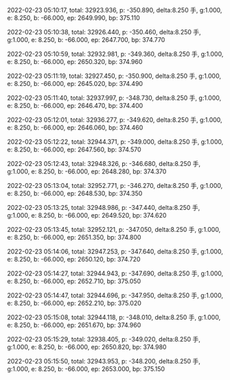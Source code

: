 2022-02-23 05:10:17, total: 32923.936, p: -350.890, delta:8.250 手, g:1.000, e: 8.250, b: -66.000, ep: 2649.990, bp: 375.110

2022-02-23 05:10:38, total: 32926.440, p: -350.460, delta:8.250 手, g:1.000, e: 8.250, b: -66.000, ep: 2647.700, bp: 374.770

2022-02-23 05:10:59, total: 32932.981, p: -349.360, delta:8.250 手, g:1.000, e: 8.250, b: -66.000, ep: 2650.320, bp: 374.960

2022-02-23 05:11:19, total: 32927.450, p: -350.900, delta:8.250 手, g:1.000, e: 8.250, b: -66.000, ep: 2645.020, bp: 374.490

2022-02-23 05:11:40, total: 32937.997, p: -348.730, delta:8.250 手, g:1.000, e: 8.250, b: -66.000, ep: 2646.470, bp: 374.400

2022-02-23 05:12:01, total: 32936.277, p: -349.620, delta:8.250 手, g:1.000, e: 8.250, b: -66.000, ep: 2646.060, bp: 374.460

2022-02-23 05:12:22, total: 32944.371, p: -349.000, delta:8.250 手, g:1.000, e: 8.250, b: -66.000, ep: 2647.560, bp: 374.570

2022-02-23 05:12:43, total: 32948.326, p: -346.680, delta:8.250 手, g:1.000, e: 8.250, b: -66.000, ep: 2648.280, bp: 374.370

2022-02-23 05:13:04, total: 32952.771, p: -346.270, delta:8.250 手, g:1.000, e: 8.250, b: -66.000, ep: 2648.530, bp: 374.350

2022-02-23 05:13:25, total: 32948.986, p: -347.440, delta:8.250 手, g:1.000, e: 8.250, b: -66.000, ep: 2649.520, bp: 374.620

2022-02-23 05:13:45, total: 32952.121, p: -347.050, delta:8.250 手, g:1.000, e: 8.250, b: -66.000, ep: 2651.350, bp: 374.800

2022-02-23 05:14:06, total: 32947.253, p: -347.640, delta:8.250 手, g:1.000, e: 8.250, b: -66.000, ep: 2650.120, bp: 374.720

2022-02-23 05:14:27, total: 32944.943, p: -347.690, delta:8.250 手, g:1.000, e: 8.250, b: -66.000, ep: 2652.710, bp: 375.050

2022-02-23 05:14:47, total: 32944.696, p: -347.950, delta:8.250 手, g:1.000, e: 8.250, b: -66.000, ep: 2652.210, bp: 375.020

2022-02-23 05:15:08, total: 32944.118, p: -348.010, delta:8.250 手, g:1.000, e: 8.250, b: -66.000, ep: 2651.670, bp: 374.960

2022-02-23 05:15:29, total: 32938.405, p: -349.020, delta:8.250 手, g:1.000, e: 8.250, b: -66.000, ep: 2650.820, bp: 374.980

2022-02-23 05:15:50, total: 32943.953, p: -348.200, delta:8.250 手, g:1.000, e: 8.250, b: -66.000, ep: 2653.000, bp: 375.150